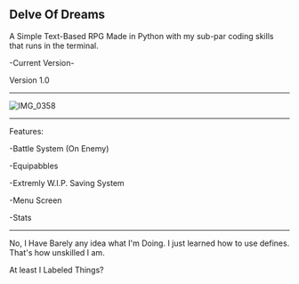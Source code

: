 Delve Of Dreams
---------------

A Simple Text-Based RPG Made in Python with my sub-par coding skills that runs in the terminal.

-Current Version-

Version 1.0

-------------------------------------------------------------------------------
![IMG_0358](https://github.com/user-attachments/assets/624f8b19-9550-44df-bb91-32727249431e)

-------------------------------------------------------------------------------
Features:

-Battle System (On Enemy)

-Equipabbles

-Extremly W.I.P. Saving System

-Menu Screen

-Stats

------------------------------------------

No, I Have Barely any idea what I'm Doing. I just learned how to use defines. That's how unskilled I am.

At least I Labeled Things?
